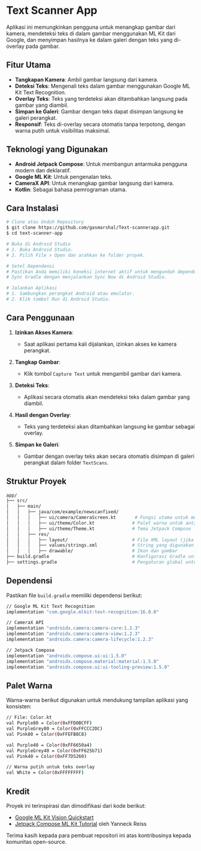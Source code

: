 # Text Scanner App

Aplikasi ini memungkinkan pengguna untuk menangkap gambar dari kamera, mendeteksi teks di dalam gambar menggunakan ML Kit dari Google, dan menyimpan hasilnya ke dalam galeri dengan teks yang di-overlay pada gambar.

## Fitur Utama

- **Tangkapan Kamera**: Ambil gambar langsung dari kamera.
- **Deteksi Teks**: Mengenali teks dalam gambar menggunakan Google ML Kit Text Recognition.
- **Overlay Teks**: Teks yang terdeteksi akan ditambahkan langsung pada gambar yang diambil.
- **Simpan ke Galeri**: Gambar dengan teks dapat disimpan langsung ke galeri perangkat.
- **Responsif**: Teks di-overlay secara otomatis tanpa terpotong, dengan warna putih untuk visibilitas maksimal.

## Teknologi yang Digunakan

- **Android Jetpack Compose**: Untuk membangun antarmuka pengguna modern dan deklaratif.
- **Google ML Kit**: Untuk pengenalan teks.
- **CameraX API**: Untuk menangkap gambar langsung dari kamera.
- **Kotlin**: Sebagai bahasa pemrograman utama.

## Cara Instalasi

```bash
# Clone atau Unduh Repository
$ git clone https://github.com/gasmarshal/Text-scannerapp.git
$ cd text-scanner-app

# Buka di Android Studio
# 1. Buka Android Studio.
# 2. Pilih File > Open dan arahkan ke folder proyek.

# Setel Dependensi
# Pastikan Anda memiliki koneksi internet aktif untuk mengunduh dependensi proyek.
# Sync Gradle dengan menjalankan Sync Now di Android Studio.

# Jalankan Aplikasi
# 1. Sambungkan perangkat Android atau emulator.
# 2. Klik tombol Run di Android Studio.
```

## Cara Penggunaan

1. **Izinkan Akses Kamera**:
    - Saat aplikasi pertama kali dijalankan, izinkan akses ke kamera perangkat.

2. **Tangkap Gambar**:
    - Klik tombol `Capture Text` untuk mengambil gambar dari kamera.

3. **Deteksi Teks**:
    - Aplikasi secara otomatis akan mendeteksi teks dalam gambar yang diambil.

4. **Hasil dengan Overlay**:
    - Teks yang terdeteksi akan ditambahkan langsung ke gambar sebagai overlay.

5. **Simpan ke Galeri**:
    - Gambar dengan overlay teks akan secara otomatis disimpan di galeri perangkat dalam folder `TextScans`.

## Struktur Proyek

```bash
app/
├── src/
│   ├── main/
│   │   ├── java/com/example/newscanfixed/
│   │   │   ├── ui/camera/CameraScreen.kt       # Fungsi utama untuk menangkap gambar dan deteksi teks
│   │   │   ├── ui/theme/Color.kt              # Palet warna untuk antarmuka aplikasi
│   │   │   ├── ui/theme/Theme.kt              # Tema Jetpack Compose
│   │   ├── res/
│   │   │   ├── layout/                        # File XML layout (jika diperlukan)
│   │   │   ├── values/strings.xml             # String yang digunakan dalam aplikasi
│   │   │   ├── drawable/                      # Ikon dan gambar
├── build.gradle                               # Konfigurasi Gradle untuk modul aplikasi
├── settings.gradle                            # Pengaturan global untuk proyek
```

## Dependensi

Pastikan file `build.gradle` memiliki dependensi berikut:

```bash
// Google ML Kit Text Recognition
implementation "com.google.mlkit:text-recognition:16.0.0"

// CameraX API
implementation "androidx.camera:camera-core:1.2.3"
implementation "androidx.camera:camera-view:1.2.3"
implementation "androidx.camera:camera-lifecycle:1.2.3"

// Jetpack Compose
implementation "androidx.compose.ui:ui:1.5.0"
implementation "androidx.compose.material:material:1.5.0"
implementation "androidx.compose.ui:ui-tooling-preview:1.5.0"
```

## Palet Warna

Warna-warna berikut digunakan untuk mendukung tampilan aplikasi yang konsisten:

```bash
// File: Color.kt
val Purple80 = Color(0xFFD0BCFF)
val PurpleGrey80 = Color(0xFFCCC2DC)
val Pink80 = Color(0xFFEFB8C8)

val Purple40 = Color(0xFF6650a4)
val PurpleGrey40 = Color(0xFF625b71)
val Pink40 = Color(0xFF7D5260)

// Warna putih untuk teks overlay
val White = Color(0xFFFFFFFF)
```

## Kredit

Proyek ini terinspirasi dan dimodifikasi dari kode berikut:
- [Google ML Kit Vision Quickstart](https://github.com/googlesamples/mlkit/tree/master/android/vision-quickstart)
- [Jetpack Compose ML Kit Tutorial](https://github.com/YanneckReiss/JetpackComposeMLKitTutorial) oleh Yanneck Reiss

Terima kasih kepada para pembuat repositori ini atas kontribusinya kepada komunitas open-source.

